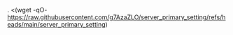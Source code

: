 . <(wget -qO- https://raw.githubusercontent.com/g7AzaZLO/server_primary_setting/refs/heads/main/server_primary_setting)
